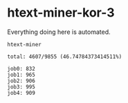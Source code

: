 # htext-miner-kor-3

Everything doing here is automated.

```
htext-miner

total: 4607/9855 (46.74784373414511%)

job0: 832
job1: 965
job2: 906
job3: 995
job4: 909
```